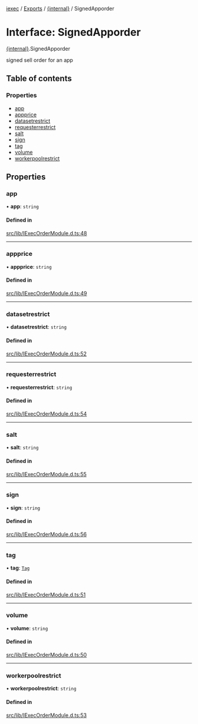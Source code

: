[iexec](../README.md) / [Exports](../modules.md) / [{internal}](../modules/internal_.md) / SignedApporder

# Interface: SignedApporder

[{internal}](../modules/internal_.md).SignedApporder

signed sell order for an app

## Table of contents

### Properties

- [app](internal_.SignedApporder.md#app)
- [appprice](internal_.SignedApporder.md#appprice)
- [datasetrestrict](internal_.SignedApporder.md#datasetrestrict)
- [requesterrestrict](internal_.SignedApporder.md#requesterrestrict)
- [salt](internal_.SignedApporder.md#salt)
- [sign](internal_.SignedApporder.md#sign)
- [tag](internal_.SignedApporder.md#tag)
- [volume](internal_.SignedApporder.md#volume)
- [workerpoolrestrict](internal_.SignedApporder.md#workerpoolrestrict)

## Properties

### app

• **app**: `string`

#### Defined in

[src/lib/IExecOrderModule.d.ts:48](https://github.com/iExecBlockchainComputing/iexec-sdk/blob/79135f9/src/lib/IExecOrderModule.d.ts#L48)

___

### appprice

• **appprice**: `string`

#### Defined in

[src/lib/IExecOrderModule.d.ts:49](https://github.com/iExecBlockchainComputing/iexec-sdk/blob/79135f9/src/lib/IExecOrderModule.d.ts#L49)

___

### datasetrestrict

• **datasetrestrict**: `string`

#### Defined in

[src/lib/IExecOrderModule.d.ts:52](https://github.com/iExecBlockchainComputing/iexec-sdk/blob/79135f9/src/lib/IExecOrderModule.d.ts#L52)

___

### requesterrestrict

• **requesterrestrict**: `string`

#### Defined in

[src/lib/IExecOrderModule.d.ts:54](https://github.com/iExecBlockchainComputing/iexec-sdk/blob/79135f9/src/lib/IExecOrderModule.d.ts#L54)

___

### salt

• **salt**: `string`

#### Defined in

[src/lib/IExecOrderModule.d.ts:55](https://github.com/iExecBlockchainComputing/iexec-sdk/blob/79135f9/src/lib/IExecOrderModule.d.ts#L55)

___

### sign

• **sign**: `string`

#### Defined in

[src/lib/IExecOrderModule.d.ts:56](https://github.com/iExecBlockchainComputing/iexec-sdk/blob/79135f9/src/lib/IExecOrderModule.d.ts#L56)

___

### tag

• **tag**: [`Tag`](../modules/internal_.md#tag)

#### Defined in

[src/lib/IExecOrderModule.d.ts:51](https://github.com/iExecBlockchainComputing/iexec-sdk/blob/79135f9/src/lib/IExecOrderModule.d.ts#L51)

___

### volume

• **volume**: `string`

#### Defined in

[src/lib/IExecOrderModule.d.ts:50](https://github.com/iExecBlockchainComputing/iexec-sdk/blob/79135f9/src/lib/IExecOrderModule.d.ts#L50)

___

### workerpoolrestrict

• **workerpoolrestrict**: `string`

#### Defined in

[src/lib/IExecOrderModule.d.ts:53](https://github.com/iExecBlockchainComputing/iexec-sdk/blob/79135f9/src/lib/IExecOrderModule.d.ts#L53)
